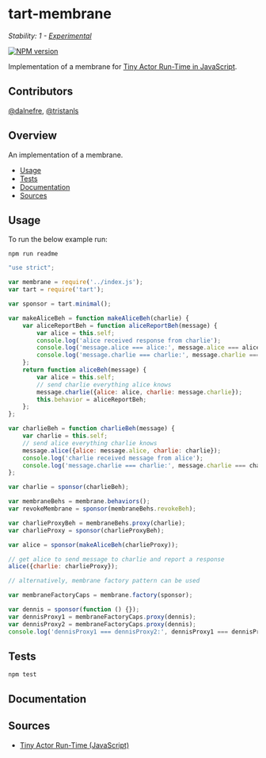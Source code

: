 # tart-membrane

_Stability: 1 - [Experimental](https://github.com/tristanls/stability-index#stability-1---experimental)_

[![NPM version](https://badge.fury.io/js/tart-membrane.png)](http://npmjs.org/package/tart-membrane)

Implementation of a membrane for [Tiny Actor Run-Time in JavaScript](https://github.com/organix/tartjs).

## Contributors

[@dalnefre](https://github.com/dalnefre), [@tristanls](https://github.com/tristanls)

## Overview

An implementation of a membrane.

  * [Usage](#usage)
  * [Tests](#tests)
  * [Documentation](#documentation)
  * [Sources](#sources)

## Usage

To run the below example run:

    npm run readme

```javascript
"use strict";

var membrane = require('../index.js');
var tart = require('tart');

var sponsor = tart.minimal();

var makeAliceBeh = function makeAliceBeh(charlie) {
    var aliceReportBeh = function aliceReportBeh(message) {
        var alice = this.self;
        console.log('alice received response from charlie');
        console.log('message.alice === alice:', message.alice === alice);
        console.log('message.charlie === charlie:', message.charlie === charlie);
    };
    return function aliceBeh(message) {
        var alice = this.self;
        // send charlie everything alice knows
        message.charlie({alice: alice, charlie: message.charlie});
        this.behavior = aliceReportBeh;
    };
};

var charlieBeh = function charlieBeh(message) {
    var charlie = this.self;
    // send alice everything charlie knows
    message.alice({alice: message.alice, charlie: charlie});
    console.log('charlie received message from alice');
    console.log('message.charlie === charlie:', message.charlie === charlie);
};

var charlie = sponsor(charlieBeh);

var membraneBehs = membrane.behaviors();
var revokeMembrane = sponsor(membraneBehs.revokeBeh);

var charlieProxyBeh = membraneBehs.proxy(charlie);
var charlieProxy = sponsor(charlieProxyBeh);

var alice = sponsor(makeAliceBeh(charlieProxy));

// get alice to send message to charlie and report a response
alice({charlie: charlieProxy});

// alternatively, membrane factory pattern can be used

var membraneFactoryCaps = membrane.factory(sponsor);

var dennis = sponsor(function () {});
var dennisProxy1 = membraneFactoryCaps.proxy(dennis);
var dennisProxy2 = membraneFactoryCaps.proxy(dennis);
console.log('dennisProxy1 === dennisProxy2:', dennisProxy1 === dennisProxy2);
```

## Tests

    npm test

## Documentation

## Sources

  * [Tiny Actor Run-Time (JavaScript)](https://github.com/organix/tartjs)
